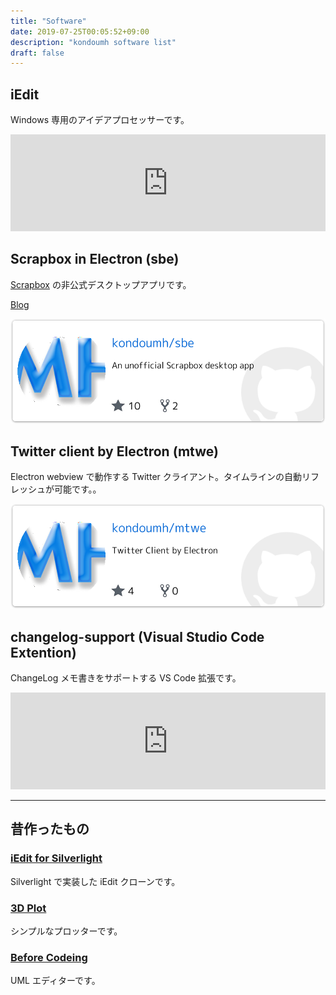 ```yaml
---
title: "Software"
date: 2019-07-25T00:05:52+09:00
description: "kondoumh software list"
draft: false
---
```


## iEdit
Windows 専用のアイデアプロセッサーです。

<iframe class="hatenablogcard" style="width:100%;height:155px;max-width:600px;" title="kondoumh/sbe" src="https://hatenablog-parts.com/embed?url=https://kondoumh.com/software/iedit/" width="300" height="150" frameborder="0" scrolling="no"></iframe>

## Scrapbox in Electron (sbe)
[Scrapbox](https://scrapbox.io) の非公式デスクトップアプリです。

[Blog](https://blog.kondoumh.com/archive/category/sbe)

[![sbe](../images/software/sbe_card.png)](http://github.com/kondoumh/sbe)

## Twitter client by Electron (mtwe)
Electron webview で動作する Twitter クライアント。タイムラインの自動リフレッシュが可能です。。

[![mtwe](../images/software/mtwe_card.png)](https://github.com/kondoumh/mtwe)

## changelog-support (Visual Studio Code Extention)
ChangeLog メモ書きをサポートする VS Code 拡張です。

<iframe class="hatenablogcard" style="width:100%;height:155px;max-width:600px;" title="changelog-support" src="https://hatenablog-parts.com/embed?url=https://marketplace.visualstudio.com/items?itemName=kondoumh.changelog-support" width="300" height="150" frameborder="0" scrolling="no"></iframe>

-----------

## 昔作ったもの

### [iEdit for Silverlight](iedit_sl/)
Silverlight で実装した iEdit クローンです。

### [3D Plot](3dplot/)
シンプルなプロッターです。

### [Before Codeing](bc/)
UML エディターです。
